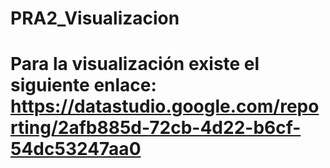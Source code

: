# PRA2_Visualizacion
# Para la visualización existe el siguiente enlace: https://datastudio.google.com/reporting/2afb885d-72cb-4d22-b6cf-54dc53247aa0
